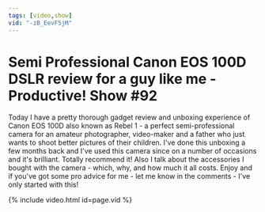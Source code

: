 ```yaml
---
tags: [video,show]
vid: "-zB_EevF5jM"
---
```


# Semi Professional Canon EOS 100D DSLR review for a guy like me - Productive! Show #92


Today I have a pretty thorough gadget review and unboxing experience of Canon EOS 100D also known as Rebel 1 - a perfect semi-professional camera for an amateur photographer, video-maker and a father who just wants to shoot better pictures of their children. I've done this unboxing a few months back and I've used this camera since on a number of occasions and it's brilliant. Totally recommend it! Also I talk about the accessories I bought with the camera - which, why, and how much it all costs. Enjoy and if you've got some pro advice for me - let me know in the comments - I've only started with this!


{% include video.html id=page.vid %}

<!--More-->

[n]: https://michael.gratis/nozbe